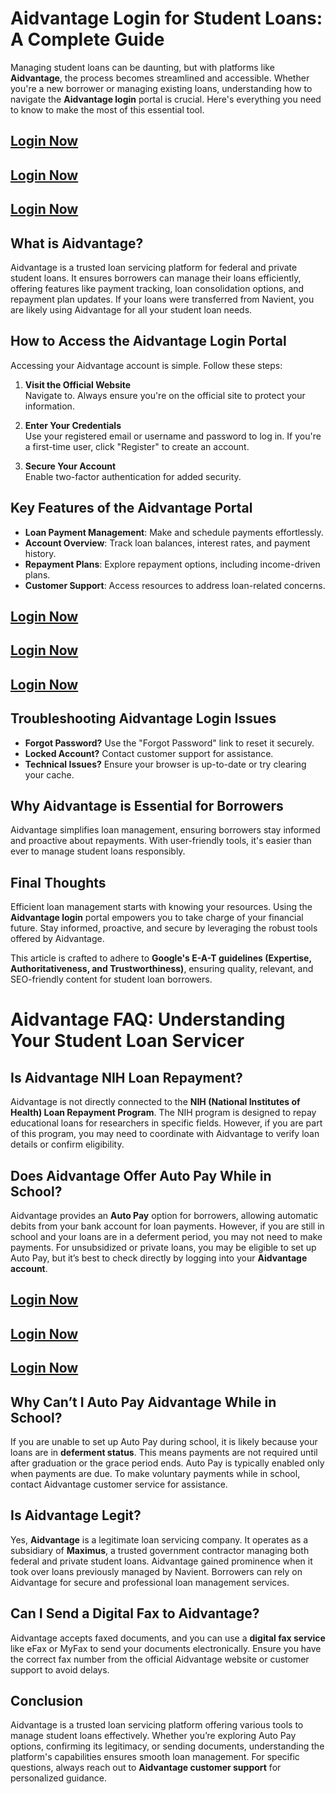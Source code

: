 # **Aidvantage Login for Student Loans: A Complete Guide**

Managing student loans can be daunting, but with platforms like **Aidvantage**, the process becomes streamlined and accessible. Whether you're a new borrower or managing existing loans, understanding how to navigate the **Aidvantage login** portal is crucial. Here's everything you need to know to make the most of this essential tool.

## **[Login Now](https://pookalam.in/aidvantage-login/)** 

## **[Login Now](https://pookalam.in/aidvantage-login/)** 

## **[Login Now](https://pookalam.in/aidvantage-login/)** 

## **What is Aidvantage?**

Aidvantage is a trusted loan servicing platform for federal and private student loans. It ensures borrowers can manage their loans efficiently, offering features like payment tracking, loan consolidation options, and repayment plan updates. If your loans were transferred from Navient, you are likely using Aidvantage for all your student loan needs.


## **How to Access the Aidvantage Login Portal**

Accessing your Aidvantage account is simple. Follow these steps:

1. **Visit the Official Website**  
   Navigate to. Always ensure you're on the official site to protect your information.

2. **Enter Your Credentials**  
   Use your registered email or username and password to log in. If you're a first-time user, click "Register" to create an account.

3. **Secure Your Account**  
   Enable two-factor authentication for added security.

## **Key Features of the Aidvantage Portal**

- **Loan Payment Management**: Make and schedule payments effortlessly.  
- **Account Overview**: Track loan balances, interest rates, and payment history.  
- **Repayment Plans**: Explore repayment options, including income-driven plans.  
- **Customer Support**: Access resources to address loan-related concerns.

## **[Login Now](https://pookalam.in/aidvantage-login/)** 

## **[Login Now](https://pookalam.in/aidvantage-login/)** 

## **[Login Now](https://pookalam.in/aidvantage-login/)** 


## **Troubleshooting Aidvantage Login Issues**

- **Forgot Password?** Use the "Forgot Password" link to reset it securely.  
- **Locked Account?** Contact customer support for assistance.  
- **Technical Issues?** Ensure your browser is up-to-date or try clearing your cache.


## **Why Aidvantage is Essential for Borrowers**

Aidvantage simplifies loan management, ensuring borrowers stay informed and proactive about repayments. With user-friendly tools, it's easier than ever to manage student loans responsibly.

## **Final Thoughts**

Efficient loan management starts with knowing your resources. Using the **Aidvantage login** portal empowers you to take charge of your financial future. Stay informed, proactive, and secure by leveraging the robust tools offered by Aidvantage.


This article is crafted to adhere to **Google's E-A-T guidelines (Expertise, Authoritativeness, and Trustworthiness)**, ensuring quality, relevant, and SEO-friendly content for student loan borrowers.


# Aidvantage FAQ: Understanding Your Student Loan Servicer

## Is Aidvantage NIH Loan Repayment?

Aidvantage is not directly connected to the **NIH (National Institutes of Health) Loan Repayment Program**. The NIH program is designed to repay educational loans for researchers in specific fields. However, if you are part of this program, you may need to coordinate with Aidvantage to verify loan details or confirm eligibility.


## Does Aidvantage Offer Auto Pay While in School?

Aidvantage provides an **Auto Pay** option for borrowers, allowing automatic debits from your bank account for loan payments. However, if you are still in school and your loans are in a deferment period, you may not need to make payments. For unsubsidized or private loans, you may be eligible to set up Auto Pay, but it’s best to check directly by logging into your **Aidvantage account**.

## **[Login Now](https://pookalam.in/aidvantage-login/)** 

## **[Login Now](https://pookalam.in/aidvantage-login/)** 

## **[Login Now](https://pookalam.in/aidvantage-login/)** 

## Why Can’t I Auto Pay Aidvantage While in School?

If you are unable to set up Auto Pay during school, it is likely because your loans are in **deferment status**. This means payments are not required until after graduation or the grace period ends. Auto Pay is typically enabled only when payments are due. To make voluntary payments while in school, contact Aidvantage customer service for assistance.


## Is Aidvantage Legit?

Yes, **Aidvantage** is a legitimate loan servicing company. It operates as a subsidiary of **Maximus**, a trusted government contractor managing both federal and private student loans. Aidvantage gained prominence when it took over loans previously managed by Navient. Borrowers can rely on Aidvantage for secure and professional loan management services.


## Can I Send a Digital Fax to Aidvantage?

Aidvantage accepts faxed documents, and you can use a **digital fax service** like eFax or MyFax to send your documents electronically. Ensure you have the correct fax number from the official Aidvantage website or customer support to avoid delays.


## Conclusion

Aidvantage is a trusted loan servicing platform offering various tools to manage student loans effectively. Whether you’re exploring Auto Pay options, confirming its legitimacy, or sending documents, understanding the platform's capabilities ensures smooth loan management. For specific questions, always reach out to **Aidvantage customer support** for personalized guidance.
